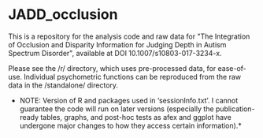 # JADD_occlusion
This is a repository for the analysis code and raw data for "The Integration of Occlusion and Disparity Information for Judging Depth in Autism Spectrum Disorder", available at DOI 10.1007/s10803-017-3234-x.

Please see the /r/ directory, which uses pre-processed data, for ease-of-use. Individual psychometric functions can be reproduced from the raw data in the /standalone/ directory.

* NOTE: Version of R and packages used in ‘sessionInfo.txt’. I cannot guarantee the code will run on later versions (especially the publication-ready tables, graphs, and post-hoc tests as afex and ggplot have undergone major changes to how they access certain information).*